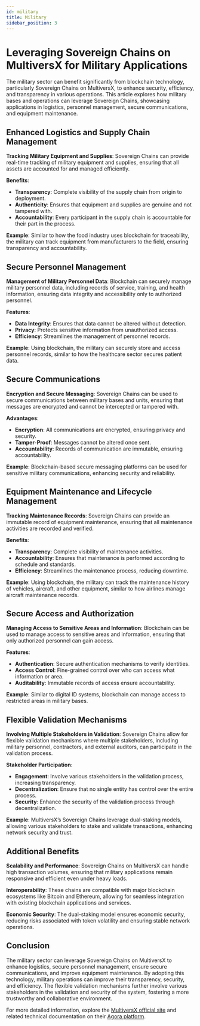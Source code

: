 ```yaml
---
id: military
title: Military
sidebar_position: 3
---
```



# Leveraging Sovereign Chains on MultiversX for Military Applications

The military sector can benefit significantly from blockchain technology, particularly Sovereign Chains on MultiversX, to enhance security, efficiency, and transparency in various operations. This article explores how military bases and operations can leverage Sovereign Chains, showcasing applications in logistics, personnel management, secure communications, and equipment maintenance.

## Enhanced Logistics and Supply Chain Management

**Tracking Military Equipment and Supplies**:
Sovereign Chains can provide real-time tracking of military equipment and supplies, ensuring that all assets are accounted for and managed efficiently.

**Benefits**:
- **Transparency**: Complete visibility of the supply chain from origin to deployment.
- **Authenticity**: Ensures that equipment and supplies are genuine and not tampered with.
- **Accountability**: Every participant in the supply chain is accountable for their part in the process.

**Example**: Similar to how the food industry uses blockchain for traceability, the military can track equipment from manufacturers to the field, ensuring transparency and accountability.

## Secure Personnel Management

**Management of Military Personnel Data**:
Blockchain can securely manage military personnel data, including records of service, training, and health information, ensuring data integrity and accessibility only to authorized personnel.

**Features**:
- **Data Integrity**: Ensures that data cannot be altered without detection.
- **Privacy**: Protects sensitive information from unauthorized access.
- **Efficiency**: Streamlines the management of personnel records.

**Example**: Using blockchain, the military can securely store and access personnel records, similar to how the healthcare sector secures patient data.

## Secure Communications

**Encryption and Secure Messaging**:
Sovereign Chains can be used to secure communications between military bases and units, ensuring that messages are encrypted and cannot be intercepted or tampered with.

**Advantages**:
- **Encryption**: All communications are encrypted, ensuring privacy and security.
- **Tamper-Proof**: Messages cannot be altered once sent.
- **Accountability**: Records of communication are immutable, ensuring accountability.

**Example**: Blockchain-based secure messaging platforms can be used for sensitive military communications, enhancing security and reliability.

## Equipment Maintenance and Lifecycle Management

**Tracking Maintenance Records**:
Sovereign Chains can provide an immutable record of equipment maintenance, ensuring that all maintenance activities are recorded and verified.

**Benefits**:
- **Transparency**: Complete visibility of maintenance activities.
- **Accountability**: Ensures that maintenance is performed according to schedule and standards.
- **Efficiency**: Streamlines the maintenance process, reducing downtime.

**Example**: Using blockchain, the military can track the maintenance history of vehicles, aircraft, and other equipment, similar to how airlines manage aircraft maintenance records.

## Secure Access and Authorization

**Managing Access to Sensitive Areas and Information**:
Blockchain can be used to manage access to sensitive areas and information, ensuring that only authorized personnel can gain access.

**Features**:
- **Authentication**: Secure authentication mechanisms to verify identities.
- **Access Control**: Fine-grained control over who can access what information or area.
- **Auditability**: Immutable records of access ensure accountability.

**Example**: Similar to digital ID systems, blockchain can manage access to restricted areas in military bases.

## Flexible Validation Mechanisms

**Involving Multiple Stakeholders in Validation**:
Sovereign Chains allow for flexible validation mechanisms where multiple stakeholders, including military personnel, contractors, and external auditors, can participate in the validation process.

**Stakeholder Participation**:
- **Engagement**: Involve various stakeholders in the validation process, increasing transparency.
- **Decentralization**: Ensure that no single entity has control over the entire process.
- **Security**: Enhance the security of the validation process through decentralization.

**Example**: MultiversX’s Sovereign Chains leverage dual-staking models, allowing various stakeholders to stake and validate transactions, enhancing network security and trust.

## Additional Benefits

**Scalability and Performance**:
Sovereign Chains on MultiversX can handle high transaction volumes, ensuring that military applications remain responsive and efficient even under heavy loads.

**Interoperability**:
These chains are compatible with major blockchain ecosystems like Bitcoin and Ethereum, allowing for seamless integration with existing blockchain applications and services.

**Economic Security**:
The dual-staking model ensures economic security, reducing risks associated with token volatility and ensuring stable network operations.

## Conclusion

The military sector can leverage Sovereign Chains on MultiversX to enhance logistics, secure personnel management, ensure secure communications, and improve equipment maintenance. By adopting this technology, military operations can improve their transparency, security, and efficiency. The flexible validation mechanisms further involve various stakeholders in the validation and security of the system, fostering a more trustworthy and collaborative environment.

For more detailed information, explore the [MultiversX official site](https://www.multiversx.com) and related technical documentation on their [Agora platform](https://agora.multiversx.com).
